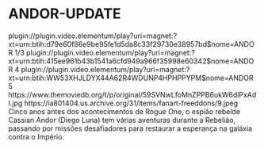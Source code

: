 # ANDOR-UPDATE

<item>
<title>[COLOR silver][B] STAR WARS -  ANDOR 1º TEMPORADA [/COLOR][/B][COLOR yellow]  FULL HD  [B][/COLOR][/B]</title>
<link>plugin://plugin.video.elementum/play?uri=magnet:?xt=urn:btih:d79e60f86e9be95fe1d5da8c33f29730e38957bd$nome=ANDOR 1/3</link>
<link>plugin://plugin.video.elementum/play?uri=magnet:?xt=urn:btih:415ee961b43b1541a6cfd949a966f35998e60342$nome=ANDOR 4</link>
<link>plugin://plugin.video.elementum/play?uri=magnet:?xt=urn:btih:WW53XHJLDYX44A62R4WDUNP4HPHPPYPM$nome=ANDOR 5</link>
<thumbnail>https://www.themoviedb.org/t/p/original/59SVNwLfoMnZPPB6ukW6dlPxAdI.jpg</thumbnail>
<fanart>https://ia801404.us.archive.org/31/items/fanart-freeddons/9.jpeg</fanart>
<info> Cinco anos antes dos acontecimentos de Rogue One, o espião rebelde Cassian Andor (Diego Luna) tem várias aventuras durante a Rebelião, passando por missões desafiadores para restaurar a esperança na galáxia contra o Império.</info>
</item>
